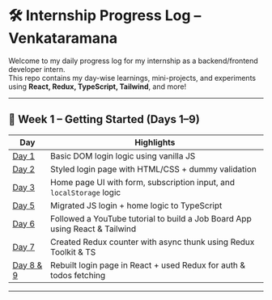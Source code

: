 # 🛠️ Internship Progress Log – Venkataramana

Welcome to my daily progress log for my internship as a backend/frontend developer intern.  
This repo contains my day-wise learnings, mini-projects, and experiments using **React, Redux, TypeScript, Tailwind**, and more!

---

## 📅 Week 1 – Getting Started (Days 1–9)

| Day | Highlights |
|-----|------------|
| [Day 1](./Intro) | Basic DOM login logic using vanilla JS |
| [Day 2](./day2) | Styled login page with HTML/CSS + dummy validation |
| [Day 3](./day3) | Home page UI with form, subscription input, and `localStorage` logic |
| [Day 5](./day5) | Migrated JS login + home logic to TypeScript |
| [Day 6](./day6) | Followed a YouTube tutorial to build a Job Board App using React & Tailwind |
| [Day 7](./day7) | Created Redux counter with async thunk using Redux Toolkit & TS |
| [Day 8 & 9](./day8&9) | Rebuilt login page in React + used Redux for auth & todos fetching |

---
